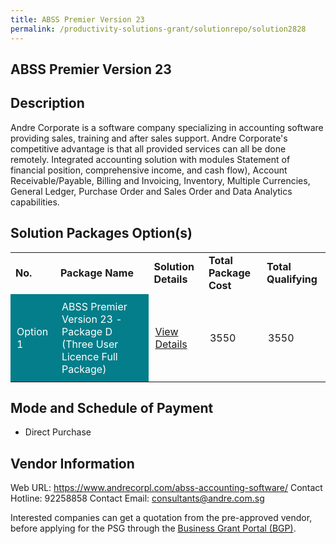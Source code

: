 ```yaml
---
title: ABSS Premier Version 23
permalink: /productivity-solutions-grant/solutionrepo/solution2828
---
```


## ABSS Premier Version 23

## Description

Andre Corporate is a software company specializing in accounting software providing sales, training and after sales support. Andre Corporate's competitive advantage is that all provided services can all be done remotely. Integrated accounting solution with modules Statement of financial position, comprehensive income, and cash flow), Account Receivable/Payable, Billing and Invoicing, Inventory, Multiple Currencies, General Ledger, Purchase Order and Sales Order and Data Analytics capabilities.

## Solution Packages Option(s)

<table>
<tr>
<td><b>No.</b></td>
<td><b>Package Name</b></td>
<td><b>Solution Details</b></td>
<td><b>Total Package Cost</b></td>
<td><b>Total Qualifying</b></td>
</tr>
<tr>
<td style='padding: 10px; background-color: #037E8A; color: #FFFFFF;'>Option 1</td>
<td style='padding: 10px; background-color: #037E8A; color: #FFFFFF;'>ABSS Premier Version 23 - Package D (Three User Licence Full Package)</td>
<td style='padding: 10px;'><a href='https://www.gobusiness.gov.sg/images/psg/Andre_Corporate_20220008_Desensitised_Annex_3_Part_4.pdf' target='_blank'>View Details</a></td>
<td style='padding: 10px;'>3550</td>
<td style='padding: 10px;'>3550</td>
</tr>
</table>

## Mode and Schedule of Payment

 - Direct Purchase

## Vendor Information

 Web URL: https://www.andrecorpl.com/abss-accounting-software/ 
Contact Hotline: 92258858 
Contact Email: consultants@andre.com.sg 


Interested companies can get a quotation from the pre-approved vendor, before applying for the PSG through the <a href='https://www.businessgrants.gov.sg/'>Business Grant Portal (BGP)</a>.

<script src="/jquery/resize-tables.js"></script>
